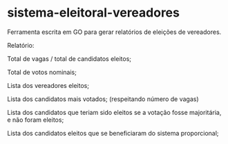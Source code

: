 # sistema-eleitoral-vereadores
Ferramenta escrita em GO para gerar relatórios de eleições de vereadores.

Relatório:

Total de vagas / total de candidatos eleitos;

Total de votos nominais;

Lista dos vereadores eleitos;

Lista dos candidatos mais votados;
(respeitando número de vagas)

Lista dos candidatos que teriam sido eleitos se a votação fosse majoritária, e não foram eleitos;

Lista dos candidatos eleitos que se beneficiaram do sistema proporcional;
